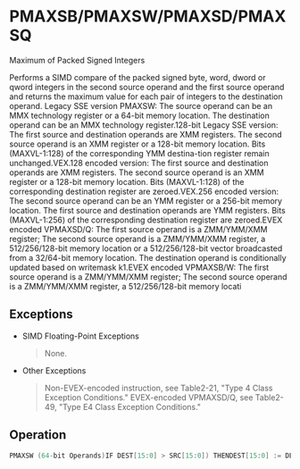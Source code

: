 # PMAXSB/PMAXSW/PMAXSD/PMAXSQ

Maximum of Packed Signed Integers

Performs a SIMD compare of the packed signed byte, word, dword or qword integers in the second source operand and the first source operand and returns the maximum value for each pair of integers to the destination operand.
Legacy SSE version PMAXSW: The source operand can be an MMX technology register or a 64-bit memory location.
The destination operand can be an MMX technology register.128-bit Legacy SSE version: The first source and destination operands are XMM registers.
The second source operand is an XMM register or a 128-bit memory location.
Bits (MAXVL-1:128) of the corresponding YMM destina-tion register remain unchanged.VEX.128 encoded version: The first source and destination operands are XMM registers.
The second source operand is an XMM register or a 128-bit memory location.
Bits (MAXVL-1:128) of the corresponding destination register are zeroed.VEX.256 encoded version: The second source operand can be an YMM register or a 256-bit memory location.
The first source and destination operands are YMM registers.
Bits (MAXVL-1:256) of the corresponding destination register are zeroed.EVEX encoded VPMAXSD/Q: The first source operand is a ZMM/YMM/XMM register; The second source operand is a ZMM/YMM/XMM register, a 512/256/128-bit memory location or a 512/256/128-bit vector broadcasted from a 32/64-bit memory location.
The destination operand is conditionally updated based on writemask k1.EVEX encoded VPMAXSB/W: The first source operand is a ZMM/YMM/XMM register; The second source operand is a ZMM/YMM/XMM register, a 512/256/128-bit memory locati

## Exceptions

- SIMD Floating-Point Exceptions
  > None.
- Other Exceptions
  > Non-EVEX-encoded instruction, see Table2-21, "Type 4 Class Exception Conditions."
  > EVEX-encoded VPMAXSD/Q, see Table2-49, "Type E4 Class Exception Conditions."

## Operation

```C
PMAXSW (64-bit Operands)IF DEST[15:0] > SRC[15:0]) THENDEST[15:0] := DEST[15:0];ELSEDEST[15:0] := SRC[15:0]; FI;(* Repeat operation for 2nd and 3rd words in source and destination operands *)IF DEST[63:48] > SRC[63:48]) THENDEST[63:48] := DEST[63:48];ELSEDEST[63:48] := SRC[63:48]; FI;PMAXSB (128-bit Legacy SSE Version)IF DEST[7:0] > SRC[7:0] THENDEST[7:0] := DEST[7:0];ELSEDEST[7:0] := SRC[7:0]; FI;(* Repeat operation for 2nd through 15th bytes in source and destination operands *)IF DEST[127:120] >SRC[127:120] THENDEST[127:120] := DEST[127:120];ELSEDEST[127:120] := SRC[127:120]; FI;DEST[MAXVL-1:128] (Unmodified)VPMAXSB (VEX.128 Encoded Version)IF SRC1[7:0] > SRC2[7:0] THENDEST[7:0] := SRC1[7:0];ELSEDEST[7:0] := SRC2[7:0]; FI;(* Repeat operation for 2nd through 15th bytes in source and destination operands *)IF SRC1[127:120] >SRC2[127:120] THENDEST[127:120] := SRC1[127:120];ELSEDEST[127:120] := SRC2[127:120]; FI;DEST[MAXVL-1:128] := 0VPMAXSB (VEX.256 Encoded Version)IF SRC1[7:0] > SRC2[7:0] THENDEST[7:0] := SRC1[7:0];ELSEDEST[7:0] := SRC2[7:0]; FI;(* Repeat operation for 2nd through 31st bytes in source and destination operands *)IF SRC1[255:248] >SRC2[255:248] THENDEST[255:248] := SRC1[255:248];ELSEVPMAXSB (EVEX Encoded Versions)(KL, VL) = (16, 128), (32, 256), (64, 512)FOR j := 0 TO KL-1i := j * 8IF k1[j] OR *no writemask* THENIF SRC1[i+7:i] > SRC2[i+7:i] THEN DEST[i+7:i] := SRC1[i+7:i];ELSE DEST[i+7:i] := SRC2[i+7:i]; FI;ELSE IF *merging-masking*; merging-maskingTHEN *DEST[i+7:i] remains unchanged*ELSE ; zeroing-maskingDEST[i+7:i] := 0FIFI;ENDFOR;DEST[MAXVL-1:VL] := 0PMAXSW (128-bit Legacy SSE Version)IF DEST[15:0] >SRC[15:0] THENDEST[15:0] := DEST[15:0];ELSEDEST[15:0] := SRC[15:0]; FI;(* Repeat operation for 2nd through 7th words in source and destination operands *)IF DEST[127:112] >SRC[127:112] THENDEST[127:112] := DEST[127:112];ELSEDEST[127:112] := SRC[127:112]; FI;DEST[MAXVL-1:128] (Unmodified)VPMAXSW (VEX.128 Encoded Version)IF SRC1[15:0] > SRC2[15:0] THENDEST[15:0] := SRC1[15:0];ELSEDEST[15:0] := SRC2[15:0]; FI;(* Repeat operation for 2nd through 7th words in source and destination operands *)IF SRC1[127:112] >SRC2[127:112] THENDEST[127:112] := SRC1[127:112];ELSEDEST[127:112] := SRC2[127:112]; FI;DEST[MAXVL-1:128] := 0VPMAXSW (VEX.256 Encoded Version)IF SRC1[15:0] > SRC2[15:0] THENDEST[15:0] := SRC1[15:0];ELSEDEST[15:0] := SRC2[15:0]; FI;(* Repeat operation for 2nd through 15th words in source and destination operands *)IF SRC1[255:240] >SRC2[255:240] THENDEST[255:240] := SRC1[255:240];ELSEVPMAXSW (EVEX Encoded Versions)(KL, VL) = (8, 128), (16, 256), (32, 512)FOR j := 0 TO KL-1i := j * 16IF k1[j] OR *no writemask* THENIF SRC1[i+15:i] > SRC2[i+15:i] THEN DEST[i+15:i] := SRC1[i+15:i];ELSE DEST[i+15:i] := SRC2[i+15:i]; FI;ELSE IF *merging-masking*; merging-maskingTHEN *DEST[i+15:i] remains unchanged*ELSE ; zeroing-maskingDEST[i+15:i] := 0FIFI;ENDFOR;DEST[MAXVL-1:VL] := 0PMAXSD (128-bit Legacy SSE Version)IF DEST[31:0] >SRC[31:0] THENDEST[31:0] := DEST[31:0];ELSEDEST[31:0] := SRC[31:0]; FI;(* Repeat operation for 2nd through 7th words in source and destination operands *)IF DEST[127:96] >SRC[127:96] THENDEST[127:96] := DEST[127:96];ELSEDEST[127:96] := SRC[127:96]; FI;DEST[MAXVL-1:128] (Unmodified)VPMAXSD (VEX.128 Encoded Version)IF SRC1[31:0] > SRC2[31:0] THENDEST[31:0] := SRC1[31:0];ELSEDEST[31:0] := SRC2[31:0]; FI;(* Repeat operation for 2nd through 3rd dwords in source and destination operands *)IF SRC1[127:96] > SRC2[127:96] THENDEST[127:96] := SRC1[127:96];ELSEDEST[127:96] := SRC2[127:96]; FI;DEST[MAXVL-1:128] := 0VPMAXSD (VEX.256 Encoded Version)IF SRC1[31:0] > SRC2[31:0] THENDEST[31:0] := SRC1[31:0];ELSEDEST[31:0] := SRC2[31:0]; FI;(* Repeat operation for 2nd through 7th dwords in source and destination operands *)IF SRC1[255:224] > SRC2[255:224] THENDEST[255:224] := SRC1[255:224];ELSEVPMAXSD (EVEX Encoded Versions)(KL, VL) = (4, 128), (8, 256), (16, 512)FOR j := 0 TO KL-1i := j * 32IF k1[j] OR *no writemask*THENIF (EVEX.b = 1) AND (SRC2 *is memory*)THEN IF SRC1[i+31:i] > SRC2[31:0] THEN DEST[i+31:i] := SRC1[i+31:i];ELSE DEST[i+31:i] := SRC2[31:0]; FI;ELSE IF SRC1[i+31:i] > SRC2[i+31:i] THEN DEST[i+31:i] := SRC1[i+31:i];ELSE DEST[i+31:i] := SRC2[i+31:i]; FI;FI;ELSE IF *merging-masking*; merging-maskingTHEN *DEST[i+31:i] remains unchanged*ELSE  DEST[i+31:i] := 0 ; zeroing-maskingFIFI;ENDFORDEST[MAXVL-1:VL] := 0VPMAXSQ (EVEX Encoded Versions)(KL, VL) = (2, 128), (4, 256), (8, 512)FOR j := 0 TO KL-1i := j * 64IF k1[j] OR *no writemask* THENIF (EVEX.b = 1) AND (SRC2 *is memory*)THEN IF SRC1[i+63:i] > SRC2[63:0] THEN DEST[i+63:i] := SRC1[i+63:i];ELSE DEST[i+63:i] := SRC2[63:0]; FI;ELSE IF SRC1[i+63:i] > SRC2[i+63:i] THEN DEST[i+63:i] := SRC1[i+63:i];ELSE DEST[i+63:i] := SRC2[i+63:i]; FI;FI;ELSE IF *merging-masking*; merging-maskingTHEN *DEST[i+63:i] remains unchanged*ELSE ; zeroing-maskingTHEN DEST[i+63:i] := 0FIFI;Intel C/C++ Compiler Intrinsic EquivalentVPMAXSB __m512i _mm512_max_epi8( __m512i a, __m512i b);VPMAXSB __m512i _mm512_mask_max_epi8(__m512i s, __mmask64 k, __m512i a, __m512i b);VPMAXSB __m512i _mm512_maskz_max_epi8( __mmask64 k, __m512i a, __m512i b);VPMAXSW __m512i _mm512_max_epi16( __m512i a, __m512i b);VPMAXSW __m512i _mm512_mask_max_epi16(__m512i s, __mmask32 k, __m512i a, __m512i b);VPMAXSW __m512i _mm512_maskz_max_epi16( __mmask32 k, __m512i a, __m512i b);VPMAXSB __m256i _mm256_mask_max_epi8(__m256i s, __mmask32 k, __m256i a, __m256i b);VPMAXSB __m256i _mm256_maskz_max_epi8( __mmask32 k, __m256i a, __m256i b);VPMAXSW __m256i _mm256_mask_max_epi16(__m256i s, __mmask16 k, __m256i a, __m256i b);VPMAXSW __m256i _mm256_maskz_max_epi16( __mmask16 k, __m256i a, __m256i b);VPMAXSB __m128i _mm_mask_max_epi8(__m128i s, __mmask16 k, __m128i a, __m128i b);VPMAXSB __m128i _mm_maskz_max_epi8( __mmask16 k, __m128i a, __m128i b);VPMAXSW __m128i _mm_mask_max_epi16(__m128i s, __mmask8 k, __m128i a, __m128i b);VPMAXSW __m128i _mm_maskz_max_epi16( __mmask8 k, __m128i a, __m128i b);VPMAXSD __m256i _mm256_mask_max_epi32(__m256i s, __mmask16 k, __m256i a, __m256i b);VPMAXSD __m256i _mm256_maskz_max_epi32( __mmask16 k, __m256i a, __m256i b);VPMAXSQ __m256i _mm256_mask_max_epi64(__m256i s, __mmask8 k, __m256i a, __m256i b);VPMAXSQ __m256i _mm256_maskz_max_epi64( __mmask8 k, __m256i a, __m256i b);VPMAXSD __m128i _mm_mask_max_epi32(__m128i s, __mmask8 k, __m128i a, __m128i b);VPMAXSD __m128i _mm_maskz_max_epi32( __mmask8 k, __m128i a, __m128i b);VPMAXSQ __m128i _mm_mask_max_epi64(__m128i s, __mmask8 k, __m128i a, __m128i b);VPMAXSQ __m128i _mm_maskz_max_epu64( __mmask8 k, __m128i a, __m128i b);VPMAXSD __m512i _mm512_max_epi32( __m512i a, __m512i b);VPMAXSD __m512i _mm512_mask_max_epi32(__m512i s, __mmask16 k, __m512i a, __m512i b);VPMAXSD __m512i _mm512_maskz_max_epi32( __mmask16 k, __m512i a, __m512i b);VPMAXSQ __m512i _mm512_max_epi64( __m512i a, __m512i b);VPMAXSQ __m512i _mm512_mask_max_epi64(__m512i s, __mmask8 k, __m512i a, __m512i b);VPMAXSQ __m512i _mm512_maskz_max_epi64( __mmask8 k, __m512i a, __m512i b);(V)PMAXSB __m128i _mm_max_epi8 ( __m128i a, __m128i b);(V)PMAXSW __m128i _mm_max_epi16 ( __m128i a, __m128i b)(V)PMAXSD __m128i _mm_max_epi32 ( __m128i a, __m128i b);VPMAXSB __m256i _mm256_max_epi8 ( __m256i a, __m256i b);VPMAXSW __m256i _mm256_max_epi16 ( __m256i a, __m256i b)VPMAXSD __m256i _mm256_max_epi32 ( __m256i a, __m256i b);PMAXSW:__m64 _mm_max_pi16(__m64 a, __m64 b)
```
